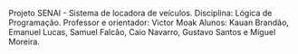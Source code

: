 Projeto SENAI - Sistema de locadora de veículos.
Disciplina: Lógica de Programação.
Professor e orientador: Victor Moak 
Alunos: Kauan Brandão, Emanuel Lucas, Samuel Falcão, Caio Navarro, Gustavo Santos e Miguel Moreira.
